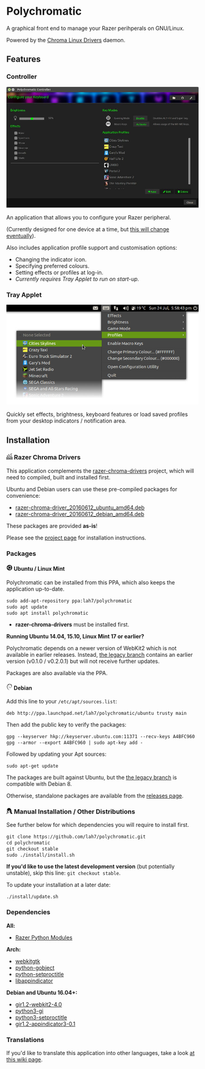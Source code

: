 # Polychromatic

A graphical front end to manage your Razer perihperals on GNU/Linux.

Powered by the [Chroma Linux Drivers](http://pez2001.github.io/razer_chroma_drivers/) daemon.


## Features

### Controller

![Screenshot of Controller](.readme/controller.jpg)

An application that allows you to configure your Razer peripheral.

(Currently designed for one device at a time, but [this will change eventually](https://github.com/lah7/polychromatic/issues/3)).

Also includes application profile support and customisation options:

* Changing the indicator icon.
* Specifying preferred colours.
* Setting effects or profiles at log-in.
 * _Currently requires Tray Applet to run on start-up._


### Tray Applet

![Screenshot of Tray Applet](.readme/tray.jpg)

Quickly set effects, brightness, keyboard features or load saved profiles
from your desktop indicators / notification area.


## Installation

### ![Chroma Drivers](.readme/chroma-drivers.png) Razer Chroma Drivers
This application complements the [razer-chroma-drivers](http://pez2001.github.io/razer_chroma_drivers/) project,
which will need to compiled, built and installed first.

Ubuntu and Debian users can use these pre-compiled packages for convenience:

 * [razer-chroma-driver_20160612_ubuntu_amd64.deb](https://github.com/lah7/polychromatic/releases/download/v0.2.0/razer-chroma-driver_20160612_ubuntu_amd64.deb)
 * [razer-chroma-driver_20160612_debian_amd64.deb](https://github.com/lah7/polychromatic/releases/download/v0.2.0/razer-chroma-driver_20160612_debian_amd64.deb)

These packages are provided **as-is**!

Please see the [project page](http://pez2001.github.io/razer_chroma_drivers/#download) for installation instructions.


### Packages

#### ![Ubuntu](.readme/ubuntu.png) Ubuntu / Linux Mint

Polychromatic can be installed from this PPA, which also keeps the application up-to-date.

    sudo add-apt-repository ppa:lah7/polychromatic
    sudo apt update
    sudo apt install polychromatic

* **razer-chroma-drivers** must be installed first.


**Running Ubuntu 14.04, 15.10, Linux Mint 17 or earlier?**

Polychromatic depends on a newer version of WebKit2 which is not available in earlier releases.
Instead, [the legacy branch](https://github.com/lah7/polychromatic/tree/legacy) contains
an earlier version (v0.1.0 / v0.2.0.1) but will not receive further updates.

Packages are also available via the PPA.


#### ![Debian](.readme/debian.png) Debian

Add this line to your `/etc/apt/sources.list`:

    deb http://ppa.launchpad.net/lah7/polychromatic/ubuntu trusty main

Then add the public key to verify the packages:

    gpg --keyserver hkp://keyserver.ubuntu.com:11371 --recv-keys A4BFC960
    gpg --armor --export A4BFC960 | sudo apt-key add -

Followed by updating your Apt sources:

    sudo apt-get update

The packages are built against Ubuntu, but the [the legacy branch](https://github.com/lah7/polychromatic/tree/legacy)
is compatible with Debian 8.

Otherwise, standalone packages are available from the [releases page](https://github.com/lah7/polychromatic/releases/latest/).


### ![Other Distributions](.readme/linux.png) Manual Installation / Other Distributions

See further below for which dependencies you will require to install first.

    git clone https://github.com/lah7/polychromatic.git
    cd polychromatic
    git checkout stable
    sudo ./install/install.sh

**If you'd like to use the latest development version** (but potentially unstable), skip this line: `git checkout stable`.

To update your installation at a later date:

    ./install/update.sh


### Dependencies

**All:**
* [Razer Python Modules](https://github.com/pez2001/razer_chroma_drivers)

**Arch:**
* [webkitgtk](https://www.archlinux.org/packages/extra/x86_64/webkitgtk/)
* [python-gobject](https://www.archlinux.org/packages/extra/x86_64/python-gobject/)
* [python-setproctitle](https://www.archlinux.org/packages/community/x86_64/python-setproctitle/)
* [libappindicator](https://aur.archlinux.org/pkgbase/libappindicator/?comments=all)

**Debian and Ubuntu 16.04+:**
* [gir1.2-webkit2-4.0](https://packages.debian.org/sid/gir1.2-webkit2-4.0)
* [python3-gi](https://packages.debian.org/sid/python3-gi)
* [python3-setproctitle](https://packages.debian.org/sid/python3-setproctitle)
* [gir1.2-appindicator3-0.1](https://packages.debian.org/sid/gir1.2-appindicator3-0.1)


### Translations
If you'd like to translate this application into other languages, take a look
[at this wiki page](https://github.com/lah7/polychromatic/wiki/How-to-translate-the-application.).

